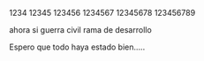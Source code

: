 1234
12345
123456
1234567
12345678
123456789

ahora si guerra civil
rama de desarrollo

Espero que todo haya estado bien.....